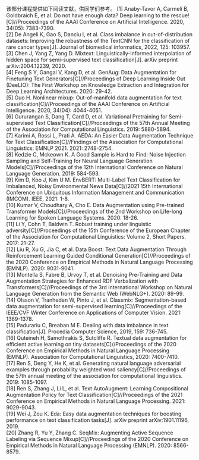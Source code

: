该部分课程提供如下阅读文献，供同学们参考。
[1] Anaby-Tavor A, Carmeli B, Goldbraich E, et al. Do not have enough data? Deep learning to the rescue![C]//Proceedings of the AAAI Conference on Artificial Intelligence. 2020, 34(05): 7383-7390.  
[2] De Angeli K, Gao S, Danciu I, et al. Class imbalance in out-of-distribution datasets: Improving the robustness of the TextCNN for the classification of rare cancer types[J]. Journal of biomedical informatics, 2022, 125: 103957.  
[3] Chen J, Yang Z, Yang D. Mixtext: Linguistically-informed interpolation of hidden space for semi-supervised text classification[J]. arXiv preprint arXiv:2004.12239, 2020.  
[4] Feng S Y, Gangal V, Kang D, et al. GenAug: Data Augmentation for Finetuning Text Generators[C]//Proceedings of Deep Learning Inside Out (DeeLIO): The First Workshop on Knowledge Extraction and Integration for Deep Learning Architectures. 2020: 29-42.  
[5] Guo H. Nonlinear mixup: Out-of-manifold data augmentation for text classification[C]//Proceedings of the AAAI Conference on Artificial Intelligence. 2020, 34(04): 4044-4051.   
[6] Gururangan S, Dang T, Card D, et al. Variational Pretraining for Semi-supervised Text Classification[C]//Proceedings of the 57th Annual Meeting of the Association for Computational Linguistics. 2019: 5880-5894.  
[7] Karimi A, Rossi L, Prati A. AEDA: An Easier Data Augmentation Technique for Text Classification[C]//Findings of the Association for Computational Linguistics: EMNLP 2021. 2021: 2748-2754.  
[8] Kedzie C, Mckeown K. A Good Sample is Hard to Find: Noise Injection Sampling and Self-Training for Neural Language Generation Models[C]//Proceedings of the 12th International Conference on Natural Language Generation. 2019: 584-593.  
[9] Kim D, Koo J, Kim U M. EnvBERT: Multi-Label Text Classification for Imbalanced, Noisy Environmental News Data[C]//2021 15th International Conference on Ubiquitous Information Management and Communication (IMCOM). IEEE, 2021: 1-8.  
[10] Kumar V, Choudhary A, Cho E. Data Augmentation using Pre-trained Transformer Models[C]//Proceedings of the 2nd Workshop on Life-long Learning for Spoken Language Systems. 2020: 18-26.  
[11] Li Y, Cohn T, Baldwin T. Robust training under linguistic adversity[C]//Proceedings of the 15th Conference of the European Chapter of the Association for Computational Linguistics: Volume 2, Short Papers. 2017: 21-27.  
[12] Liu R, Xu G, Jia C, et al. Data Boost: Text Data Augmentation Through Reinforcement Learning Guided Conditional Generation[C]//Proceedings of the 2020 Conference on Empirical Methods in Natural Language Processing (EMNLP). 2020: 9031-9041.  
[13] Montella S, Fabre B, Urvoy T, et al. Denoising Pre-Training and Data Augmentation Strategies for Enhanced RDF Verbalization with Transformers[C]//Proceedings of the 3rd International Workshop on Natural Language Generation from the Semantic Web (WebNLG+). 2020: 89-99.  
[14] Olsson V, Tranheden W, Pinto J, et al. Classmix: Segmentation-based data augmentation for semi-supervised learning[C]//Proceedings of the IEEE/CVF Winter Conference on Applications of Computer Vision. 2021: 1369-1378.  
[15] Padurariu C, Breaban M E. Dealing with data imbalance in text classification[J]. Procedia Computer Science, 2019, 159: 736-745.  
[16] Quteineh H, Samothrakis S, Sutcliffe R. Textual data augmentation for efficient active learning on tiny datasets[C]//Proceedings of the 2020 Conference on Empirical Methods in Natural Language Processing (EMNLP). Association for Computational Linguistics, 2020: 7400-7410.  
[17] Ren S, Deng Y, He K, et al. Generating natural language adversarial examples through probability weighted word saliency[C]//Proceedings of the 57th annual meeting of the association for computational linguistics. 2019: 1085-1097.  
[18] Ren S, Zhang J, Li L, et al. Text AutoAugment: Learning Compositional Augmentation Policy for Text Classification[C]//Proceedings of the 2021 Conference on Empirical Methods in Natural Language Processing. 2021: 9029-9043.  
[19] Wei J, Zou K. Eda: Easy data augmentation techniques for boosting performance on text classification tasks[J]. arXiv preprint arXiv:1901.11196, 2019.  
[20] Zhang R, Yu Y, Zhang C. SeqMix: Augmenting Active Sequence Labeling via Sequence Mixup[C]//Proceedings of the 2020 Conference on Empirical Methods in Natural Language Processing (EMNLP). 2020: 8566-8579.  
